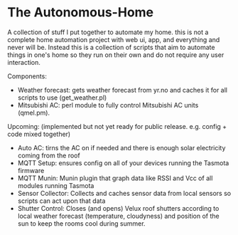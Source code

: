 # The Autonomous-Home
A collection of stuff I put together to automate my home. this is not a complete home automation project with web ui, app, and everything and never will be. Instead this is a collection of scripts that aim to automate things in one's home so they run on their own and do not require any user interaction.

Components:
- Weather forecast: gets weather forecast from yr.no and caches it for all scripts to use (get_weather.pl)
- Mitsubishi AC: perl module to fully control Mitsubishi AC units (qmel.pm).

Upcoming: (implemented but not yet ready for public release. e.g. config + code mixed together)
- Auto AC: tirns the AC on if needed and there is enough solar electricity coming from the roof
- MQTT Setup: ensures config on all of your devices running the Tasmota firmware
- MQTT Munin: Munin plugin that graph data like RSSI and Vcc of all modules running Tasmota
- Sensor Collector: Collects and caches sensor data from local sensors so scripts can act upon that data
- Shutter Control: Closes (and opens) Velux roof shutters according to local weather forecast (temperature, cloudyness) and position of the sun to keep the rooms cool during summer.
